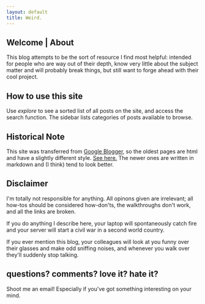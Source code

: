 ```yaml
---
layout: default
title: Weird.
---
```


## Welcome | About

This blog attempts to be the sort of resource I find most helpful: intended for people who are way out of their depth, know very little about the subject matter and will probably break things, but still want to forge ahead with their cool project.

## How to use this site

Use _explore_ to see a sorted list of all posts on the site, and access the search function.  The sidebar lists categories of posts available to browse.

## Historical Note

This site was transferred from [Google Blogger](https://nixingaround.blogspot.com/2017/10/final-post-here.html), so the oldest pages are html and have a slightly different style.  [See here.](/new-blog-location)  The newer ones are written in markdown and (I think) tend to look better.  

## Disclaimer

I'm totally not responsible for anything.  All opinons given are irrelevant; all how-tos should be considered how-don'ts, the walkthroughs don't work, and all the links are broken. 

If you do anything I describe here, your laptop will spontaneously catch fire and your server will start a civil war in a second world country.  

If you ever mention this blog, your colleagues will look at you funny over their glasses and make odd sniffing noises, and whenever you walk over they'll suddenly stop talking.  

## questions? comments? love it? hate it? 

Shoot me an email! Especially if you've got something interesting on your mind. 
